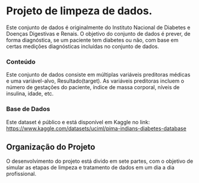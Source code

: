 # Projeto de limpeza de dados. 

Este conjunto de dados é originalmente do Instituto Nacional de Diabetes e Doenças Digestivas e Renais. 
O objetivo do conjunto de dados é prever, de forma diagnóstica, se um paciente tem diabetes ou não, com base em certas medições diagnósticas incluídas no conjunto de dados.
 
### Conteúdo

Este conjunto de dados consiste em múltiplas variáveis ​​preditoras médicas e uma variável-alvo, Resultado(target). As variáveis ​​​​preditoras incluem o número de gestações do paciente, índice de massa corporal, níveis de insulina, idade, etc.

### Base de Dados

Este dataset é público  e está disponível em Kaggle no link: https://www.kaggle.com/datasets/uciml/pima-indians-diabetes-database


## Organização do Projeto

O desenvolvimento do projeto está divido em sete partes, com o objetivo de simular as etapas de limpeza e tratamento de dados em um dia a dia profissional. 



